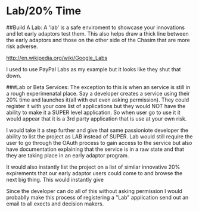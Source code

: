 # Lab/20% Time


##Build A Lab:
A 'lab' is a safe enviroment to showcase your innovations and let early adaptors test them. This also helps draw a thick line between the early adaptors and those on the other side of the Chasim that are more risk adverse.



http://en.wikipedia.org/wiki/Google_Labs

I used to use PayPal Labs as my example but it looks like they shut that down.



###Lab or Beta Services:
The exception to this is when an service is still in a rough experimenatal place. Say a developer creates a service using their 20% time and launches it(all with out even asking permission). They could register it with your core list of applications but they would NOT have the ability to make it a SUPER level application. So when user go to use it it would appear that it is a 3rd party application that is use at your own risk.

I would take it a step further and give that same passioniote developer the ability to list the project as LAB instead of SUPER. Lab would still require the user to go through the OAuth process to gain access to the service but also have documentation explaining that the service is in a raw state and that they are taking place in an early adaptor program.

It would also instantly list the project on a list of similar innovative 20% expirements that our early adaptor users could come to and browse the next big thing. This would instantly give

Since the developer can do all of this without asking permission I would probablly make this process of registering a "Lab" application send out an email to all exects and decision makers.
